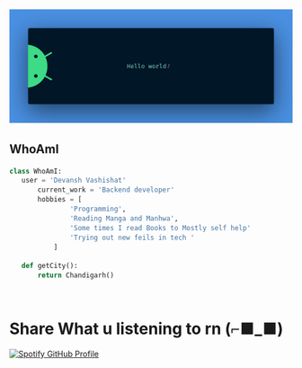 
![Hello World](./assets/banner.png)
---

## WhoAmI

 ```python
 class WhoAmI:
 	user = 'Devansh Vashishat'
		current_work = 'Backend developer'
		hobbies = [
				'Programming',
				'Reading Manga and Manhwa',
				'Some times I read Books to Mostly self help'
				'Trying out new feils in tech '
			]
	
	def getCity():
		return Chandigarh()
 ```

<br>


# Share What u listening to rn (⌐■_■)
[![Spotify GitHub Profile](https://spotify-github-profile.kittinanx.com/api/view.svg?uid=vwza7vomejxf50bpabt2essya&cover_image=true&theme=default&show_offline=false&background_color=030303&interchange=false&bar_color=53b14f&bar_color_cover=true)](https://spotify-github-profile.kittinanx.com/api/view.svg?uid=vwza7vomejxf50bpabt2essya&redirect=true)



<!--START_SECTION:activity-->

<!--END_SECTION:activity-->

